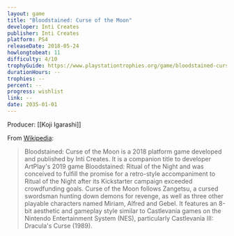 ```yaml
---
layout: game
title: "Bloodstained: Curse of the Moon"
developer: Inti Creates
publisher: Inti Creates
platform: PS4
releaseDate: 2018-05-24
howlongtobeat: 11
difficulty: 4/10
trophyGuide: https://www.playstationtrophies.org/game/bloodstained-curse-of-the-moon-ps4/guide/
durationHours: --
trophies: --
percent: --
progress: wishlist
link: --
date: 2035-01-01
---
```


Producer: [[Koji Igarashi]]

From [Wikipedia](https://en.wikipedia.org/wiki/Bloodstained:_Curse_of_the_Moon):

> Bloodstained: Curse of the Moon is a 2018 platform game developed and published by Inti Creates. It is a companion title to developer ArtPlay's 2019 game Bloodstained: Ritual of the Night and was conceived to fulfill the promise for a retro-style accompaniment to Ritual of the Night after its Kickstarter campaign exceeded crowdfunding goals. Curse of the Moon follows Zangetsu, a cursed swordsman hunting down demons for revenge, as well as three other playable characters named Miriam, Alfred and Gebel. It features an 8-bit aesthetic and gameplay style similar to Castlevania games on the Nintendo Entertainment System (NES), particularly Castlevania III: Dracula's Curse (1989).
